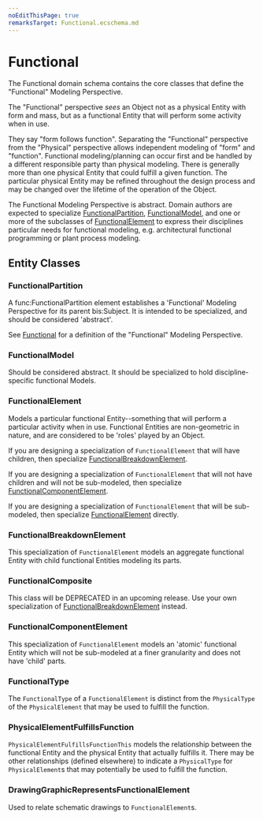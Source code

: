 ```yaml
---
noEditThisPage: true
remarksTarget: Functional.ecschema.md
---
```


# Functional

The Functional domain schema contains the core classes that define the "Functional" Modeling Perspective.

The "Functional" perspective *sees* an Object not as a physical Entity with form and mass, but as a functional Entity that will perform some activity when in use.

They say "form follows function". Separating the "Functional" perspective from the "Physical" perspective allows independent modeling of "form" and "function". Functional modeling/planning can occur first and be handled by a different responsible party than physical modeling. There is generally more than one physical Entity that could fulfill a given function. The particular physical Entity may be refined throughout the design process and may be changed over the lifetime of the operation of the Object.

The Functional Modeling Perspective is abstract. Domain authors are expected to specialize [FunctionalPartition](#functionalpartition), [FunctionalModel](#functionalmodel), and one or more of the subclasses of [FunctionalElement](#functionalelement) to express their disciplines particular needs for functional modeling, e.g. architectural functional programming or plant process modeling.

## Entity Classes

### FunctionalPartition

A func:FunctionalPartition element establishes a 'Functional' Modeling Perspective for its parent bis:Subject. It is intended to be specialized, and should be considered 'abstract'.

See [Functional](#functional) for a definition of the "Functional" Modeling Perspective.

### FunctionalModel

Should be considered abstract. It should be specialized to hold discipline-specific functional Models.

### FunctionalElement

Models a particular functional Entity--something that will perform a particular activity when in use. Functional Entities are non-geometric in nature, and are considered to be 'roles' played by an Object.

If you are designing a specialization of `FunctionalElement` that will have children, then specialize [FunctionalBreakdownElement](#functionalbreakdownelement).

If you are designing a specialization of `FunctionalElement` that will not have children and will not be sub-modeled, then specialize [FunctionalComponentElement](#functionalbreakdownelement).

If you are designing a specialization of `FunctionalElement` that will be sub-modeled, then specialize [FunctionalElement](#functionalelement) directly.

### FunctionalBreakdownElement

This specialization of `FunctionalElement` models an aggregate functional Entity with child functional Entities modeling its parts.

### FunctionalComposite

This class will be DEPRECATED in an upcoming release. Use your own specialization of [FunctionalBreakdownElement](#functionalbreakdownelement) instead.

### FunctionalComponentElement

This specialization of `FunctionalElement` models an 'atomic' functional Entity which will not be sub-modeled at a finer granularity and does not have 'child' parts.

### FunctionalType

The `FunctionalType` of a `FunctionalElement` is distinct from the `PhysicalType` of the `PhysicalElement` that may be used to fulfill the function.

### PhysicalElementFulfillsFunction

`PhysicalElementFulfillsFunctionThis` models the relationship between the functional Entity and the physical Entity that actually fulfills it. There may be other relationships (defined elsewhere) to indicate a `PhysicalType` for `PhysicalElement`s that may potentially be used to fulfill the function.

### DrawingGraphicRepresentsFunctionalElement
Used to relate schematic drawings to `FunctionalElement`s.
